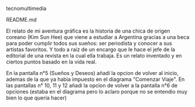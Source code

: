 tecnomultimedia

README.md

El relato de mi aventura gráfica es la historia de una chica de origen coreano (Kim Sun Hee) que viene a estudiar a Argentina gracias a una beca para poder cumplir 
todos sus sueños: ser periodista y conocer a sus artistas favoritos. Y todo a raíz de un encargo que le hace el jefe de la editorial de una revista en la cual ella 
trabaja. Es un relato inventado y en ciertos puntos basado en la vida real.

En la pantalla n°5 (Sueños y Deseos) añadí la opcion de volver al inicio, ademas de la que ya habia impuesto en el diagrama "Comenzar Viaje".
En las pantallas n° 10, 11 y 12 añadi la opcion de volver a la pantalla n°6 de opciones (estaba en el diagrama pero lo aclaro porque no se entendio muy bien lo que queria hacer) 

